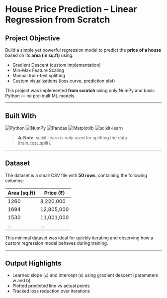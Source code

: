 # House Price Prediction – Linear Regression from Scratch

## Project Objective

Build a simple yet powerful regression model to predict the **price of a house** based on its **area (in sq.ft)** using:

- Gradient Descent (custom implementation)
- Min-Max Feature Scaling
- Manual train-test splitting
- Custom visualizations (loss curve, prediction plot)

This project was implemented **from scratch** using only NumPy and basic Python — no pre-built ML models.

---

## Built With

![Python](https://img.shields.io/badge/Python-3776AB?style=for-the-badge&logo=python&logoColor=white)
![NumPy](https://img.shields.io/badge/NumPy-013243?style=for-the-badge&logo=numpy&logoColor=white)
![Pandas](https://img.shields.io/badge/Pandas-150458?style=for-the-badge&logo=pandas&logoColor=white)
![Matplotlib](https://img.shields.io/badge/Matplotlib-11557C?style=for-the-badge&logo=matplotlib&logoColor=white)
![scikit-learn](https://img.shields.io/badge/scikit--learn-F7931E?style=for-the-badge&logo=scikit-learn&logoColor=white)

> ⚠️ **Note**: scikit-learn is *only* used for splitting the data (train_test_split).

---

## Dataset

The dataset is a small CSV file with **50 rows**, containing the following columns:

| Area (sq.ft) | Price (₹)     |
|--------------|---------------|
| 1260         | 8,220,000     |
| 1694         | 12,805,000    |
| 1530         | 11,001,000    |
| ...          | ...           |

This minimal dataset was ideal for quickly iterating and observing how a custom regression model behaves during training.

---

## Output Highlights

- Learned slope (`w`) and intercept (`b`) using gradient descent (parameters w and b)
- Plotted predicted line vs actual points  
- Tracked loss reduction over iterations  





